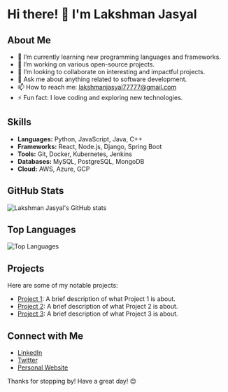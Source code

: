 # Hi there! 👋 I'm Lakshman Jasyal

## About Me

- 🌱 I’m currently learning new programming languages and frameworks.
- 🔭 I’m working on various open-source projects.
- 👯 I’m looking to collaborate on interesting and impactful projects.
- 💬 Ask me about anything related to software development.
- 📫 How to reach me: [lakshmanjasyal77777@gmail.com](mailto:lakshmanjasyal77777@gmail.com)
- ⚡ Fun fact: I love coding and exploring new technologies.

## Skills

- **Languages:** Python, JavaScript, Java, C++
- **Frameworks:** React, Node.js, Django, Spring Boot
- **Tools:** Git, Docker, Kubernetes, Jenkins
- **Databases:** MySQL, PostgreSQL, MongoDB
- **Cloud:** AWS, Azure, GCP

## GitHub Stats

![Lakshman Jasyal's GitHub stats](https://github-readme-stats.vercel.app/api?username=lakshmanjasyal&show_icons=true&theme=radical)

## Top Languages

![Top Languages](https://github-readme-stats.vercel.app/api/top-langs/?username=lakshmanjasyal&layout=compact&theme=radical)

## Projects

Here are some of my notable projects:

- [Project 1](https://github.com/lakshmanjasyal/project1): A brief description of what Project 1 is about.
- [Project 2](https://github.com/lakshmanjasyal/project2): A brief description of what Project 2 is about.
- [Project 3](https://github.com/lakshmanjasyal/project3): A brief description of what Project 3 is about.

## Connect with Me

- [LinkedIn](https://www.linkedin.com/in/lakshman-jasyal)
- [Twitter](https://twitter.com/lakshmanjasyal)
- [Personal Website](https://lakshmanjasyal.com)

Thanks for stopping by! Have a great day! 😊

